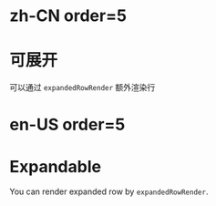 # zh-CN order=5

# 可展开

可以通过 `expandedRowRender` 额外渲染行

# en-US order=5

# Expandable

You can render expanded row by `expandedRowRender`.

